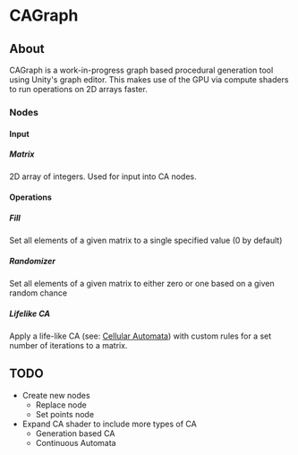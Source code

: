 # CAGraph

## About

CAGraph is a work-in-progress graph based procedural generation tool using Unity's graph editor. This makes use of the GPU via compute shaders to run operations on 2D arrays faster.

### Nodes

#### Input

##### Matrix

2D array of integers. Used for input into CA nodes.

#### Operations

##### Fill

Set all elements of a given matrix to a single specified value (0 by default)

##### Randomizer

Set all elements of a given matrix to either zero or one based on a given random chance

##### Lifelike CA

Apply a life-like CA (see: [Cellular Automata](https://conwaylife.com/wiki/Cellular_automaton#Life-like_cellular_automata)) with custom rules for a set number of iterations to a matrix.

## TODO

- Create new nodes
  - Replace node
  - Set points node
- Expand CA shader to include more types of CA
  - Generation based CA
  - Continuous Automata
